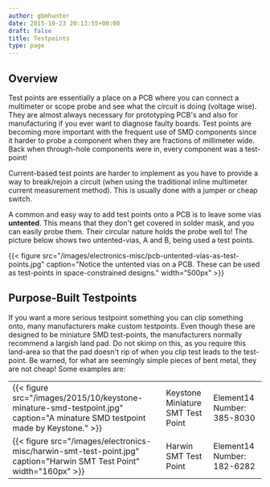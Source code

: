 ```yaml
---
author: gbmhunter
date: 2015-10-23 20:13:55+00:00
draft: false
title: Testpoints
type: page
---
```


## Overview

Test points are essentially a place on a PCB where you can connect a multimeter or scope probe and see what the circuit is doing (voltage wise). They are almost always necessary for prototyping PCB's and also for manufacturing if you ever want to diagnose faulty boards. Test points are becoming more important with the frequent use of SMD components since it harder to probe a component when they are fractions of  millimeter wide. Back when through-hole components were in, every component was a test-point!

Current-based test points are harder to implement as you have to provide a way to break/rejoin a circuit (when using the traditional inline multimeter current measurement method). This is usually done with a jumper or cheap switch.

A common and easy way to add test points onto a PCB is to leave some vias **untented**. This means that they don't get covered in solder mask, and you can easily probe them. Their circular nature holds the probe well to! The picture below shows two untented-vias, A and B, being used a test points.

{{< figure src="/images/electronics-misc/pcb-untented-vias-as-test-points.jpg" caption="Notice the untented vias on a PCB. These can be used as test-points in space-constrained designs."  width="500px" >}}

## Purpose-Built Testpoints

If you want a more serious testpoint something you can clip something onto, many manufacturers make custom testpoints. Even though these are designed to be miniature SMD test-points, the manufacturers normally recommend a largish land pad. Do not skimp on this, as you require this land-area so that the pad doesn't rip of when you clip test leads to the test-point. Be warned, for what are seemingly simple pieces of bent metal, they are not cheap! Some examples are:

<table><tbody ><tr >
<td >
{{< figure src="/images/2015/10/keystone-minature-smd-testpoint.jpg" caption="A minature SMD testpoint made by Keystone."  >}}
</td>
<td >Keystone Miniature SMT Test Point
</td>
<td >Element14 Number: 385-8030
</td></tr><tr >
<td >{{< figure src="/images/electronics-misc/harwin-smt-test-point.jpg" caption="Harwin SMT Test Point"  width="160px" >}}
</td>
<td >Harwin SMT Test Point
</td>
<td >Element14 Number: 182-6282
</td></tr></tbody></table>
